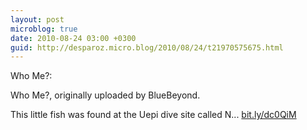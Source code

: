 ```yaml
---
layout: post
microblog: true
date: 2010-08-24 03:00 +0300
guid: http://desparoz.micro.blog/2010/08/24/t21970575675.html
---
```

Who Me?: 

Who Me?, originally uploaded by BlueBeyond.

This little fish was found at the Uepi dive site called N... [bit.ly/dc0QiM](http://bit.ly/dc0QiM)
